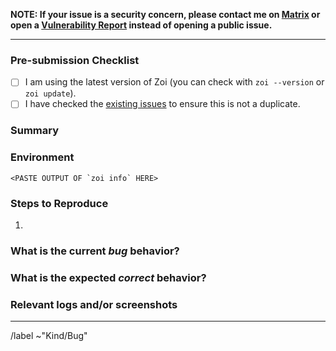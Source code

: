<!-- Please prefix your title with "[BUG]" -->

**NOTE: If your issue is a security concern, please contact me on [Matrix](https://matrix.to/#/@ZilloweZ:matrix.org>) or open a [Vulnerability Report](https://gitlab.com/Zillwen/Zusty/Zoi/-/security/vulnerability_report) instead of opening a public issue.**

---

### Pre-submission Checklist

<!--
Please read this!
- Please speak English, as this is the language all maintainers can speak and write.
- Be as clear and concise as possible.
- Be civil, and follow the Zoi Code of Conduct.
- Please give all relevant information below for bug reports, as incomplete details may result in the issue not being considered.
-->

- [ ] I am using the latest version of Zoi (you can check with `zoi --version` or `zoi update`).
- [ ] I have checked the [existing issues](https://gitlab.com/Zillwen/Zusty/Zoi/-/issues?scope=all&state=all&label_name[]=Kind%2FBug) to ensure this is not a duplicate.

### Summary

<!-- Summarize the bug you've encountered in one or two concise sentences. -->

### Environment

<!--
Run the `zoi info` command and paste the output here. This provides all the necessary environment details.
-->

```
<PASTE OUTPUT OF `zoi info` HERE>
```

### Steps to Reproduce

<!--
How can we reproduce the issue? This is the most important part of any bug report!
Please provide a clear, step-by-step list of actions.
-->

1.

### What is the current *bug* behavior?

<!-- What actually happens when you follow the steps above? -->

### What is the expected *correct* behavior?

<!-- What should have happened instead? -->

### Relevant logs and/or screenshots

<!--
If applicable, paste any relevant logs or add screenshots to help explain your problem.
For commands that fail, please re-run them with as much detail as possible.
-->

---

/label ~"Kind/Bug"
